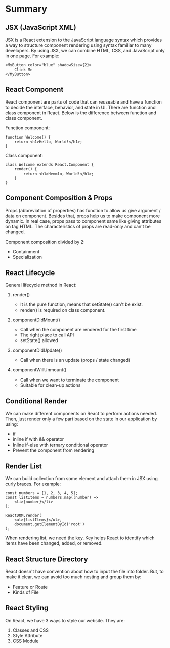 # Summary

## JSX (JavaScript XML)

JSX is a React extension to the JavaScript language syntax which provides a way to structure component rendering using syntax familiar to many developers. By using JSX, we can combine HTML, CSS, and JavaScript only in one page. For example:

```
<MyButton color="blue" shadowSize={2}>
    Click Me
</MyButton>
```

## React Component

React component are parts of code that can reuseable and have a function to decide the interface, behavior, and state in UI. There are function and class component in React. Below is the difference between function and class component.

Function component:

```
function Welcome() {
    return <h1>Hello, World!</h1>;
}
```

Class component:

```
class Welcome extends React.Component {
    render() {
        return <h1>Hemmlo, World!</h1>;
    }
}
```

## Component Composition & Props

Props (abbreviation of properties) has function to allow us give argument / data on component. Besides that, props help us to make component more dynamic. In real case, props pass to component same like giving attributes on tag HTML. The characteristics of props are read-only and can't be changed.

Component composition divided by 2:

- Containment
- Specialization

## React Lifecycle

General lifecycle method in React:

1. render()

   - It is the pure function, means that setState() can't be exist.
   - render() is required on class component.

2. componentDidMount()

   - Call when the component are rendered for the first time
   - The right place to call API
   - setState() allowed

3. componentDidUpdate()

   - Call when there is an update (props / state changed)

4. componentWillUnmount()

   - Call when we want to terminate the component
   - Suitable for clean-up actions

## Conditional Render

We can make different components on React to perform actions needed. Then, just render only a few part based on the state in our application by using:

- if
- inline if with && operator
- Inline if-else with ternary conditional operator
- Prevent the component from rendering

## Render List

We can build collection from some element and attach them in JSX using curly braces. For example:

```
const numbers = [1, 2, 3, 4, 5];
const listItems = numbers.map((number) =>
    <li>{number}</li>
);

ReactDOM.render(
    <ul>{listItems}</ul>,
    document.getElementById('root')
);
```

When rendering list, we need the key. Key helps React to identify which items have been changed, added, or removed.

## React Structure Directory

React doesn't have convention about how to input the file into folder. But, to make it clear, we can avoid too much nesting and group them by:

- Feature or Route
- Kinds of File

## React Styling

On React, we have 3 ways to style our website. They are:

1. Classes and CSS
2. Style Attribute
3. CSS Module

